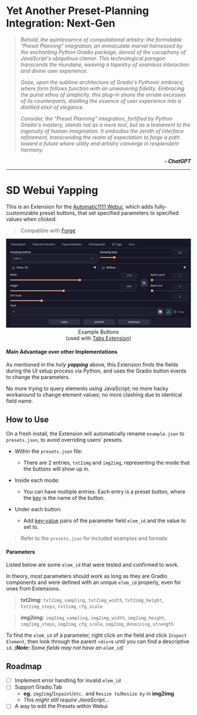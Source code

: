 ﻿# **Y**et **A**nother **P**reset-**P**lanning **I**ntegration: **N**ext-**G**en

<p><blockquote><i>

Behold, the quintessence of computational artistry: the formidable "Preset Planning" integration, an immaculate marvel harnessed by the enchanting Python Gradio package, devoid of the cacophony of JavaScript's ubiquitous clamor. This technological paragon transcends the mundane, weaving a tapestry of seamless interaction and divine user experience.

Gaze, upon the sublime architecture of Gradio's Pythonic embrace, where form follows function with an unwavering fidelity. Embracing the purist ethos of simplicity, this plug-in shuns the ornate excesses of its counterparts, distilling the essence of user experience into a distilled elixir of elegance.

Consider, the "Preset Planning" integration, fortified by Python Gradio's mastery, stands not as a mere tool, but as a testament to the ingenuity of human imagination. It embodies the zenith of interface refinement, transcending the realm of expectation to forge a path toward a future where utility and artistry converge in resplendent harmony.

</i></blockquote></p>

<p align="right"><i><b>- ChatGPT</b></i></p>

<hr>

# SD Webui Yapping
This is an Extension for the [Automatic1111 Webui](https://github.com/AUTOMATIC1111/stable-diffusion-webui), which adds fully-customizable preset buttons, that set specified parameters to specified values when clicked.

> Compatible with [Forge](https://github.com/lllyasviel/stable-diffusion-webui-forge)

<p align="center">
<img src="ui.jpg"><br>
Example Buttons<br>
(used with <a href="https://github.com/Haoming02/sd-webui-tabs-extension">Tabs Extension</a>)
</p>

#### Main Advantage over other Implementations
As mentioned in the *holy **yapping*** above, this Extension finds the fields during the UI setup process via Python, and uses the Gradio button events to change the parameters.

No more trying to query elements using JavaScript; no more hacky workaround to change element values; no more clashing due to identical field name.

## How to Use
On a fresh install, the Extension will automatically rename `example.json` to `presets.json`, to avoid overriding users' presets.

- Within the `presets.json` file:
    - There are 2 entries, `txt2img` and `img2img`, representing the mode that the buttons will show up in.

- Inside each mode:
    - You can have multiple entries. Each entry is a preset button, where the <ins>key</ins> is the name of the button.

- Under each button:
    - Add <ins>key-value</ins> pairs of the parameter field `elem_id` and the value to set to.

> Refer to the `presets.json` for included examples and formats

#### Parameters
Listed below are some `elem_id` that were tested and confirmed to work.

In theory, most parameters should work as long as they are Gradio components and were defined with an unique `elem_id` properly, even for ones from Extensions.

> **txt2img:** `txt2img_sampling`, `txt2img_width`, `txt2img_height`, `txt2img_steps`, `txt2img_cfg_scale`

> **img2img:** `img2img_sampling`, `img2img_width`, `img2img_height`, `img2img_steps`, `img2img_cfg_scale`, `img2img_denoising_strength`

To find the `elem_id` of a parameter, right click on the field and click `Inspect Element`, then look through the parent `<div>`s until you can find a descriptive `id`. *(**Note:** Some fields may not have an `elem_id`)*

## Roadmap
- [ ] Implement error handling for invalid `elem_id`
- [ ] Support Gradio.Tab
    - **eg.** `img2img`/`Inpaint`/`etc.` and `Resize to`/`Resize by` in **img2img**
    - *This might still require JavaScript...*
- [ ] A way to edit the Presets within Webui
